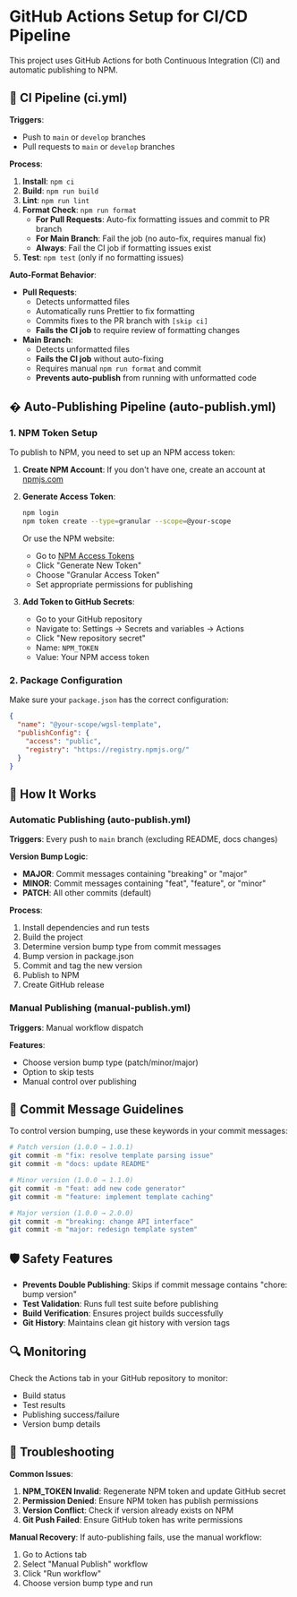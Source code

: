 # GitHub Actions Setup for CI/CD Pipeline

This project uses GitHub Actions for both Continuous Integration (CI) and automatic publishing to NPM.

## 🔄 CI Pipeline (ci.yml)

**Triggers**: 
- Push to `main` or `develop` branches
- Pull requests to `main` or `develop` branches

**Process**:
1. **Install**: `npm ci`
2. **Build**: `npm run build` 
3. **Lint**: `npm run lint`
4. **Format Check**: `npm run format`
   - **For Pull Requests**: Auto-fix formatting issues and commit to PR branch
   - **For Main Branch**: Fail the job (no auto-fix, requires manual fix)
   - **Always**: Fail the CI job if formatting issues exist
5. **Test**: `npm test` (only if no formatting issues)

**Auto-Format Behavior**:
- **Pull Requests**: 
  - Detects unformatted files
  - Automatically runs Prettier to fix formatting
  - Commits fixes to the PR branch with `[skip ci]`
  - **Fails the CI job** to require review of formatting changes
- **Main Branch**: 
  - Detects unformatted files
  - **Fails the CI job** without auto-fixing
  - Requires manual `npm run format` and commit
  - **Prevents auto-publish** from running with unformatted code

## � Auto-Publishing Pipeline (auto-publish.yml)

### 1. NPM Token Setup

To publish to NPM, you need to set up an NPM access token:

1. **Create NPM Account**: If you don't have one, create an account at [npmjs.com](https://www.npmjs.com/)

2. **Generate Access Token**:
   ```bash
   npm login
   npm token create --type=granular --scope=@your-scope
   ```
   Or use the NPM website:
   - Go to [NPM Access Tokens](https://www.npmjs.com/settings/tokens)
   - Click "Generate New Token"
   - Choose "Granular Access Token" 
   - Set appropriate permissions for publishing

3. **Add Token to GitHub Secrets**:
   - Go to your GitHub repository
   - Navigate to: Settings → Secrets and variables → Actions
   - Click "New repository secret"
   - Name: `NPM_TOKEN`
   - Value: Your NPM access token

### 2. Package Configuration

Make sure your `package.json` has the correct configuration:

```json
{
  "name": "@your-scope/wgsl-template",
  "publishConfig": {
    "access": "public",
    "registry": "https://registry.npmjs.org/"
  }
}
```

## 🚀 How It Works

### Automatic Publishing (auto-publish.yml)

**Triggers**: Every push to `main` branch (excluding README, docs changes)

**Version Bump Logic**:
- **MAJOR**: Commit messages containing "breaking" or "major"
- **MINOR**: Commit messages containing "feat", "feature", or "minor" 
- **PATCH**: All other commits (default)

**Process**:
1. Install dependencies and run tests
2. Build the project
3. Determine version bump type from commit messages
4. Bump version in package.json
5. Commit and tag the new version
6. Publish to NPM
7. Create GitHub release

### Manual Publishing (manual-publish.yml)

**Triggers**: Manual workflow dispatch

**Features**:
- Choose version bump type (patch/minor/major)
- Option to skip tests
- Manual control over publishing

## 📝 Commit Message Guidelines

To control version bumping, use these keywords in your commit messages:

```bash
# Patch version (1.0.0 → 1.0.1)
git commit -m "fix: resolve template parsing issue"
git commit -m "docs: update README"

# Minor version (1.0.0 → 1.1.0)  
git commit -m "feat: add new code generator"
git commit -m "feature: implement template caching"

# Major version (1.0.0 → 2.0.0)
git commit -m "breaking: change API interface"
git commit -m "major: redesign template system"
```

## 🛡️ Safety Features

- **Prevents Double Publishing**: Skips if commit message contains "chore: bump version"
- **Test Validation**: Runs full test suite before publishing
- **Build Verification**: Ensures project builds successfully
- **Git History**: Maintains clean git history with version tags

## 🔍 Monitoring

Check the Actions tab in your GitHub repository to monitor:
- Build status
- Test results  
- Publishing success/failure
- Version bump details

## 🚨 Troubleshooting

**Common Issues**:

1. **NPM_TOKEN Invalid**: Regenerate NPM token and update GitHub secret
2. **Permission Denied**: Ensure NPM token has publish permissions
3. **Version Conflict**: Check if version already exists on NPM
4. **Git Push Failed**: Ensure GitHub token has write permissions

**Manual Recovery**:
If auto-publishing fails, use the manual workflow:
1. Go to Actions tab
2. Select "Manual Publish" workflow
3. Click "Run workflow"
4. Choose version bump type and run

